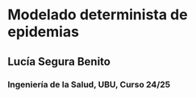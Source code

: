 # Modelado determinista de epidemias
## Lucía Segura Benito
### Ingeniería de la Salud, UBU, Curso 24/25
